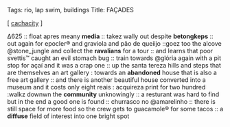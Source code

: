 Tags: rio, lap swim, buildings
Title: FAÇADES
  
[ [cachacity](https://maps.app.goo.gl/PV3Kkc8md8hmwLHX7?g_st=ic) ]

Δ625 :: float apres meany **media** :: takez wally out despite **betongkeps** :: out again for epocler® and graviola and pão de queiijo ::goez too the alcove @stone_jungle and collect the **ravalians** for a tour :: and learns that poor svettis™ caught an evil stomach bug :: train towards @glória again with a pit stop for açaí and it was a crap one :: up the santa tereza hills and steps that are themselves an art gallery : towards an **abandoned** house that is also a free art gallery :: and there is another beautiful house converted into a museum and it costs only eight reais : acquireza print for two hundred :walkz downwn the **community** unknowingly :: a resturant was hard to find but in the end a good one is found :: churrasco no @amarelinho :: there is still space for more food so the crew gets to guacamole® for some tacos :: a **diffuse** field of interest into one bright spot  
